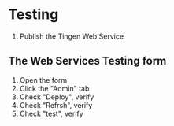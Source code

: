 # Testing

1. Publish the Tingen Web Service

## The Web Services Testing form

1. Open the form
2. Click the "Admin" tab
3. Check "Deploy", verify
4. Check "Refrsh", verify
5. Check "test", verify